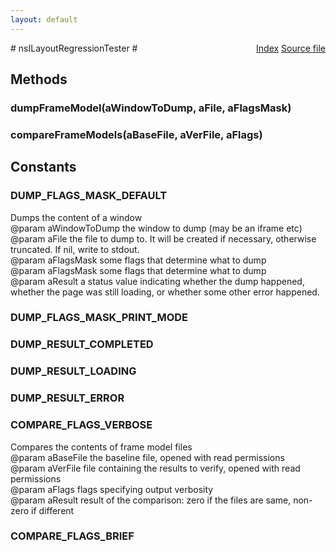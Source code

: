```yaml
---
layout: default
---
```

<div class='links' style='float:right'><a href="../index.html">Index</a>
<a href="http://dxr.mozilla.org/mozilla-central/source/layout/tools/layout-debug/src/nsILayoutRegressionTester.idl">Source file</a>
</div>
# nsILayoutRegressionTester #

## Methods ##

### dumpFrameModel(aWindowToDump, aFile, aFlagsMask) ###

### compareFrameModels(aBaseFile, aVerFile, aFlags) ###

## Constants ##

### DUMP_FLAGS_MASK_DEFAULT ###
  
Dumps the content of a window  
@param aWindowToDump       the window to dump (may be an iframe etc)  
@param aFile               the file to dump to. It will be created if necessary, otherwise  
truncated. If nil, write to stdout.  
@param aFlagsMask          some flags that determine what to dump  
@param aFlagsMask          some flags that determine what to dump  
@param aResult             a status value indicating whether the dump happened,   
whether the page was still loading, or whether some other error happened.  
  

### DUMP_FLAGS_MASK_PRINT_MODE ###

### DUMP_RESULT_COMPLETED ###

### DUMP_RESULT_LOADING ###

### DUMP_RESULT_ERROR ###

### COMPARE_FLAGS_VERBOSE ###
  
Compares the contents of frame model files  
@param aBaseFile           the baseline file, opened with read permissions  
@param aVerFile            file containing the results to verify, opened with read permissions  
@param aFlags              flags specifying output verbosity  
@param aResult             result of the comparison: zero if the files are same, non-zero if different  
  

### COMPARE_FLAGS_BRIEF ###
